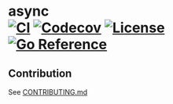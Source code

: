 # async <br> [![CI][ci-img]][ci-link] [![Codecov][codecov-img]][codecov-link] [![License][license-img]][license-link] [![Go Reference][godoc-img]][godoc-link]

## Contribution

See [CONTRIBUTING.md](/.github/CONTRIBUTING.md)


[ci-img]: https://github.com/maratori/async/actions/workflows/ci.yml/badge.svg
[ci-link]: https://github.com/maratori/async/actions/workflows/ci.yml
[codecov-img]: https://codecov.io/gh/maratori/async/branch/main/graph/badge.svg?token=6pME6PSgpX
[codecov-link]: https://codecov.io/gh/maratori/async
[license-img]: https://img.shields.io/github/license/maratori/async.svg
[license-link]: /LICENSE
[godoc-img]: https://pkg.go.dev/badge/github.com/maratori/async.svg
[godoc-link]: https://pkg.go.dev/github.com/maratori/async

